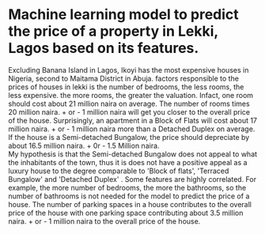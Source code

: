 # Machine learning model to predict the price of a property in Lekki, Lagos based on its features. 

Excluding Banana Island in Lagos, Ikoyi has the most expensive houses in Nigeria, second to Maitama District in Abuja.
factors responsible to the prices of houses in lekki is the number of bedrooms, the less rooms, the less expensive. the more rooms, the greater the valuation.
Infact, one room should cost about 21 million naira on average. The number of rooms times 20 million naira.   + or - 1 million naira will get you closer to the overall price of the house.
Surprisingly, an apartment in a Block of Flats will cost about 17 million naira. + or - 1 million naira more than a Detached Duplex on average.
If the house is a Semi-detached Bungalow, the price should depreciate by about 16.5 million naira. + 0r - 1.5 Million naira.  
My hypothesis is that the Semi-detached Bungalow does not appeal to what the inhabitants of the town, thus it is does not have a positive appeal as a luxury house to the degree comparable to 'Block of flats', 'Terraced Bungalow' and 'Detached Duplex'  .
Some features are highly correlated. For example, the more number of bedrooms, the more the bathrooms,  so the number of bathrooms is not needed for the model to predict the price of a house.
The number of parking spaces in a house contributes to the overall price of the house with one parking space contributing about 3.5  million naira. + or - 1 million naira to the overall price of the house.
